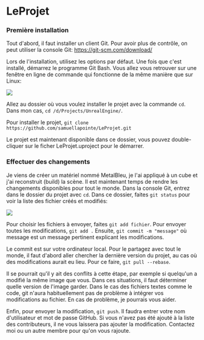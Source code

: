 # LeProjet

### Première installation ###

Tout d'abord, il faut installer un client Git. Pour avoir plus de contrôle, on peut utiliser la console Git: https://git-scm.com/download/

Lors de l'installation, utilisez les options par défaut. Une fois que c'est installé, démarrez le programme Git Bash. Vous allez vous retrouver sur une fenêtre en ligne de commande qui fonctionne de la même manière que sur Linux:

![](http://i.imgur.com/9SSrbD9.png)

Allez au dossier où vous voulez installer le projet avec la commande `cd`. Dans mon cas, `cd /d/Projects/UnrealEngine/`.

Pour installer le projet, `git clone https://github.com/samuellapointe/LeProjet.git`

Le projet est maintenant disponible dans ce dossier, vous pouvez double-cliquer sur le ficher LeProjet.uproject pour le démarrer. 
### Effectuer des changements ###

Je viens de créer un matériel nommé MetalBleu, je l'ai appliqué à un cube et j'ai reconstruit (build) la scène. Il est maintenant temps de rendre les changements disponibles pour tout le monde. Dans la console Git, entrez dans le dossier du projet avec `cd`. Dans ce dossier, faites `git status` pour voir la liste des fichier créés et modifiés:

![](http://i.imgur.com/GL6N25Q.png)

Pour choisir les fichiers à envoyer, faites `git add fichier`. Pour envoyer toutes les modifications, `git add .` Ensuite, `git commit -m "message"` où message est un message pertinent explicant les modifications.

Le commit est sur votre ordinateur local. Pour le partagez avec tout le monde, il faut d'abord aller chercher la dernière version du projet, au cas où des modifications aurait eu lieu. Pour ce faire, `git pull --rebase`.

Il se pourrait qu'il y ait des conflits à cette étape, par exemple si quelqu'un a modifié la même image que vous. Dans ces situations, il faut déterminer quelle version de l'image garder. Dans le cas des fichiers textes comme le code, git n'aura habituellement pas de problème à intégrer vos modifications au fichier. En cas de problème, je pourrais vous aider.

Enfin, pour envoyer la modification, `git push`. Il faudra entrer votre nom d'utilisateur et mot de passe GitHub. Si vous n'avez pas été ajouté à la liste des contributeurs, il ne vous laissera pas ajouter la modification. Contactez moi ou un autre membre pour qu'on vous rajoute.
